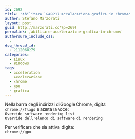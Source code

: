 ```yaml
---
id: 2692
title: 'Abilitare l&#8217;accelerazione grafica in Chrome'
author: Stefano Marzorati
layout: post
guid: http://marzorati.co/?p=2692
permalink: /abilitare-accelerazione-grafica-in-chrome/
authorsure_include_css:
  - 
dsq_thread_id:
  - 2112060279
categories:
  - Linux
  - Windows
tags:
  - acceleration
  - accelerazione
  - chrome
  - gpu
  - grafica
---
```

Nella barra degli indirizzi di Google Chrome, digita:  
`chrome://flags` e abilita la voce:  
`Override software rendering list`  
`Override dell'elenco di software di rendering`

Per verificare che sia attiva, digita:  
`chrome://gpu`
